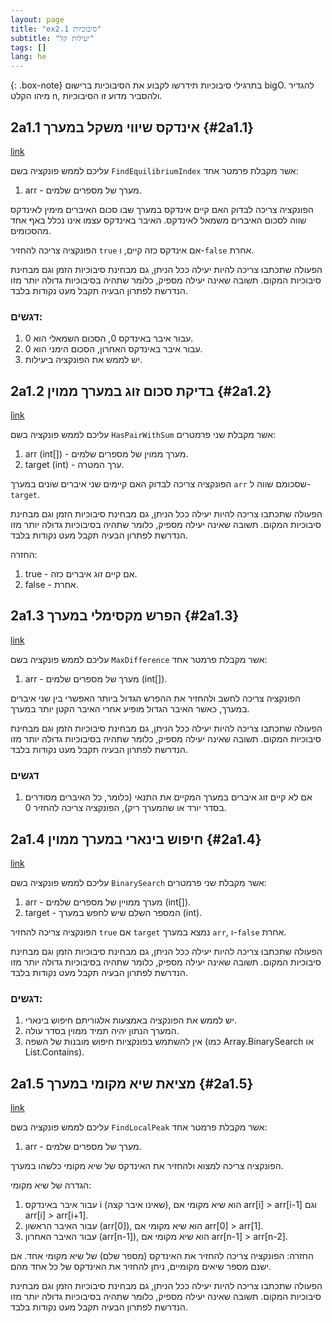 ```yaml
---
layout: page
title: "ex2.1 סיבוכיות"
subtitle: "יעילות קל"
tags: []
lang: he
---
```


{: .box-note}
בתרגילי סיבוכיות תידרשו לקבוע את הסיבוכיות ברישום bigO. להגדיר מיהו הקלט n, ולהסביר מדוע זו הסיבוכיות.


## 2a1.1 אינדקס שיווי משקל במערך {#2a1.1}
[link](https://stacks.co.il/console/classroom/cE8hnVaSTt/assignment/cE8hnVaSTt-csharp-Zl2ZHWkxU2Tk/csharp-4xrcxhCo3R9Pjdx)

עליכם לממש פונקציה בשם `FindEquilibriumIndex` אשר מקבלת פרמטר אחד:

1. arr - מערך של מספרים שלמים.

הפונקציה צריכה לבדוק האם קיים אינדקס במערך שבו סכום האיברים מימין לאינדקס שווה לסכום האיברים משמאל לאינדקס. האיבר באינדקס עצמו אינו נכלל באף אחד מהסכומים.

הפונקציה צריכה להחזיר `true` אם אינדקס כזה קיים, ו-`false` אחרת.



הפעולה שתכתבו צריכה להיות יעילה ככל הניתן, גם מבחינת סיבוכיות הזמן וגם מבחינת סיבוכיות המקום. תשובה שאינה יעילה מספיק, כלומר שתהיה בסיבוכיות גדולה יותר מזו הנדרשת לפתרון הבעיה תקבל מעט נקודות בלבד.

### דגשים:

1. עבור איבר באינדקס 0, הסכום השמאלי הוא 0.
2. עבור איבר באינדקס האחרון, הסכום הימני הוא 0.
3. יש לממש את הפונקציה ביעילות.



## 2a1.2 בדיקת סכום זוג במערך ממוין {#2a1.2}
[link](https://stacks.co.il/console/classroom/cE8hnVaSTt/assignment/cE8hnVaSTt-csharp-Zl2ZHWkxU2Tk/csharp-IhiOgFWqCs7T3tM)

עליכם לממש פונקציה בשם `HasPairWithSum` אשר מקבלת שני פרמטרים:

1. arr (int[]) - מערך ממוין של מספרים שלמים.
2. target (int) - ערך המטרה.

הפונקציה צריכה לבדוק האם קיימים שני איברים שונים במערך `arr` שסכומם שווה ל-`target`.



הפעולה שתכתבו צריכה להיות יעילה ככל הניתן, גם מבחינת סיבוכיות הזמן וגם מבחינת סיבוכיות המקום. תשובה שאינה יעילה מספיק, כלומר שתהיה בסיבוכיות גדולה יותר מזו הנדרשת לפתרון הבעיה תקבל מעט נקודות בלבד.



החזרה:

1. true - אם קיים זוג איברים כזה.
2. false - אחרת.



## 2a1.3 הפרש מקסימלי במערך {#2a1.3}
[link](https://stacks.co.il/console/classroom/cE8hnVaSTt/assignment/cE8hnVaSTt-csharp-Zl2ZHWkxU2Tk/csharp-Dgok9L1TXCG9aFQ)

עליכם לממש פונקציה בשם `MaxDifference` אשר מקבלת פרמטר אחד:

1. arr - מערך של מספרים שלמים (int[]).

הפונקציה צריכה לחשב ולהחזיר את ההפרש הגדול ביותר האפשרי בין שני איברים במערך, כאשר האיבר הגדול מופיע אחרי האיבר הקטן יותר במערך.



הפעולה שתכתבו צריכה להיות יעילה ככל הניתן, גם מבחינת סיבוכיות הזמן וגם מבחינת סיבוכיות המקום. תשובה שאינה יעילה מספיק, כלומר שתהיה בסיבוכיות גדולה יותר מזו הנדרשת לפתרון הבעיה תקבל מעט נקודות בלבד.



### דגשים

1. אם לא קיים זוג איברים במערך המקיים את התנאי (כלומר, כל האיברים מסודרים בסדר יורד או שהמערך ריק), הפונקציה צריכה להחזיר 0.



## 2a1.4 חיפוש בינארי במערך ממוין {#2a1.4}
[link](https://stacks.co.il/console/classroom/cE8hnVaSTt/assignment/cE8hnVaSTt-csharp-Zl2ZHWkxU2Tk/csharp-FLOG9RqnEF9oeW4)

עליכם לממש פונקציה בשם `BinarySearch` אשר מקבלת שני פרמטרים:

1. arr - מערך ממויין של מספרים שלמים (int[]).
2. target - המספר השלם שיש לחפש במערך (int).

הפונקציה צריכה להחזיר `true` אם `target` נמצא במערך `arr`, ו-`false` אחרת.



הפעולה שתכתבו צריכה להיות יעילה ככל הניתן, גם מבחינת סיבוכיות הזמן וגם מבחינת סיבוכיות המקום. תשובה שאינה יעילה מספיק, כלומר שתהיה בסיבוכיות גדולה יותר מזו הנדרשת לפתרון הבעיה תקבל מעט נקודות בלבד.



### דגשים:

1. יש לממש את הפונקציה באמצעות אלגוריתם חיפוש בינארי.
2. המערך הנתון יהיה תמיד ממוין בסדר עולה.
3. אין להשתמש בפונקציות חיפוש מובנות של השפה (כמו Array.BinarySearch או List.Contains).



## 2a1.5 מציאת שיא מקומי במערך {#2a1.5}
[link](https://stacks.co.il/console/classroom/cE8hnVaSTt/assignment/cE8hnVaSTt-csharp-Zl2ZHWkxU2Tk/csharp-uUbVqDHyjkLY8TQ)

עליכם לממש פונקציה בשם `FindLocalPeak` אשר מקבלת פרמטר אחד:

1. arr - מערך של מספרים שלמים.

הפונקציה צריכה למצוא ולהחזיר את האינדקס של שיא מקומי כלשהו במערך.

הגדרה של שיא מקומי:

1. עבור איבר באינדקס i (שאינו איבר קצה), הוא שיא מקומי אם arr[i] > arr[i-1] וגם arr[i] > arr[i+1].
2. עבור האיבר הראשון (arr[0]), הוא שיא מקומי אם arr[0] > arr[1].
3. עבור האיבר האחרון (arr[n-1]), הוא שיא מקומי אם arr[n-1] > arr[n-2].

החזרה:
הפונקציה צריכה להחזיר את האינדקס (מספר שלם) של שיא מקומי אחד. אם ישנם מספר שיאים מקומיים, ניתן להחזיר את האינדקס של כל אחד מהם.



הפעולה שתכתבו צריכה להיות יעילה ככל הניתן, גם מבחינת סיבוכיות הזמן וגם מבחינת סיבוכיות המקום. תשובה שאינה יעילה מספיק, כלומר שתהיה בסיבוכיות גדולה יותר מזו הנדרשת לפתרון הבעיה תקבל מעט נקודות בלבד.

